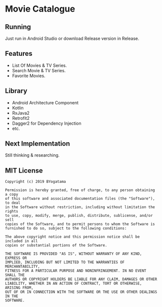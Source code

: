 # Movie Catalogue
## Running
Just run in Android Studio or download Release version in Release.

## Features
- List Of Movies & TV Series.
- Search Movie & TV Series.
- Favorite Movies.

## Library
- Android Architecture Component
- Kotlin
- RxJava2
- Retrofit2
- Dagger2 for Dependency Injection
- etc.

## Next Implementation
Still thinking & researching.

## MIT License
```
Copyright (c) 2019 BYogatama

Permission is hereby granted, free of charge, to any person obtaining a copy
of this software and associated documentation files (the "Software"), to deal
in the Software without restriction, including without limitation the rights
to use, copy, modify, merge, publish, distribute, sublicense, and/or sell
copies of the Software, and to permit persons to whom the Software is
furnished to do so, subject to the following conditions:

The above copyright notice and this permission notice shall be included in all
copies or substantial portions of the Software.

THE SOFTWARE IS PROVIDED "AS IS", WITHOUT WARRANTY OF ANY KIND, EXPRESS OR
IMPLIED, INCLUDING BUT NOT LIMITED TO THE WARRANTIES OF MERCHANTABILITY,
FITNESS FOR A PARTICULAR PURPOSE AND NONINFRINGEMENT. IN NO EVENT SHALL THE
AUTHORS OR COPYRIGHT HOLDERS BE LIABLE FOR ANY CLAIM, DAMAGES OR OTHER
LIABILITY, WHETHER IN AN ACTION OF CONTRACT, TORT OR OTHERWISE, ARISING FROM,
OUT OF OR IN CONNECTION WITH THE SOFTWARE OR THE USE OR OTHER DEALINGS IN THE
SOFTWARE.
```
